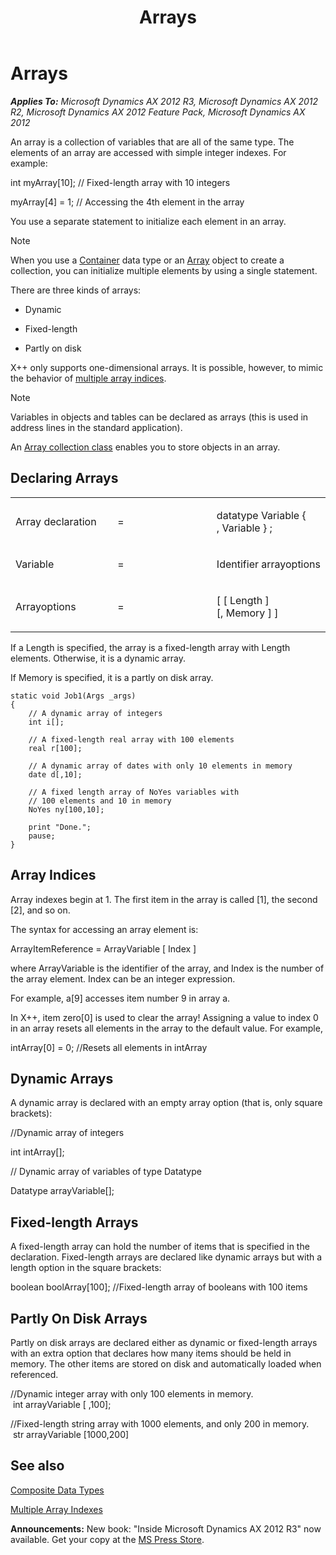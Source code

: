 ﻿---
title: Arrays
TOCTitle: Arrays
ms:assetid: 69c2751b-418f-4683-bd31-f59652412545
ms:mtpsurl: https://msdn.microsoft.com/en-us/library/Aa653716(v=AX.60)
ms:contentKeyID: 35244783
ms.date: 05/18/2015
mtps_version: v=AX.60
---

# Arrays 


_**Applies To:** Microsoft Dynamics AX 2012 R3, Microsoft Dynamics AX 2012 R2, Microsoft Dynamics AX 2012 Feature Pack, Microsoft Dynamics AX 2012_

An array is a collection of variables that are all of the same type. The elements of an array are accessed with simple integer indexes. For example:

int myArray\[10\]; // Fixed-length array with 10 integers

myArray\[4\] = 1; // Accessing the 4th element in the array

You use a separate statement to initialize each element in an array.


> [!NOTE]
> <P>When you use a <A href="containers.md">Container</A> data type or an <A href="https://msdn.microsoft.com/en-us/library/gg802677(v=ax.60)">Array</A> object to create a collection, you can initialize multiple elements by using a single statement.</P>



There are three kinds of arrays:

  - Dynamic

  - Fixed-length

  - Partly on disk

X++ only supports one-dimensional arrays. It is possible, however, to mimic the behavior of [multiple array indices](multiple-array-indexes.md).


> [!NOTE]
> <P>Variables in objects and tables can be declared as arrays (this is used in address lines in the standard application).</P>
> <P>An <A href="collection-classes-in-microsoft-dynamics-ax.md">Array collection class</A> enables you to store objects in an array.</P>



## Declaring Arrays

<table>
<colgroup>
<col style="width: 33%" />
<col style="width: 33%" />
<col style="width: 33%" />
</colgroup>
<tbody>
<tr class="odd">
<td><p>Array declaration</p></td>
<td><p>=</p></td>
<td><p>datatype Variable { , Variable } ;</p></td>
</tr>
<tr class="even">
<td><p>Variable</p></td>
<td><p>=</p></td>
<td><p>Identifier arrayoptions</p></td>
</tr>
<tr class="odd">
<td><p>Arrayoptions</p></td>
<td><p>=</p></td>
<td><p>[ [ Length ] [, Memory ] ]</p></td>
</tr>
</tbody>
</table>


If a Length is specified, the array is a fixed-length array with Length elements. Otherwise, it is a dynamic array.

If Memory is specified, it is a partly on disk array.

    static void Job1(Args _args)
    {
        // A dynamic array of integers
        int i[]; 
     
        // A fixed-length real array with 100 elements
        real r[100]; 
     
        // A dynamic array of dates with only 10 elements in memory
        date d[,10]; 
     
        // A fixed length array of NoYes variables with
        // 100 elements and 10 in memory
        NoYes ny[100,10];
        
        print "Done.";
        pause;
    }

## Array Indices

Array indexes begin at 1. The first item in the array is called \[1\], the second \[2\], and so on.

The syntax for accessing an array element is:

ArrayItemReference = ArrayVariable \[ Index \]

where ArrayVariable is the identifier of the array, and Index is the number of the array element. Index can be an integer expression.

For example, a\[9\] accesses item number 9 in array a.

In X++, item zero\[0\] is used to clear the array\! Assigning a value to index 0 in an array resets all elements in the array to the default value. For example,

intArray\[0\] = 0; //Resets all elements in intArray

## Dynamic Arrays

A dynamic array is declared with an empty array option (that is, only square brackets):

//Dynamic array of integers

int intArray\[\];

// Dynamic array of variables of type Datatype

Datatype arrayVariable\[\];

## Fixed-length Arrays

A fixed-length array can hold the number of items that is specified in the declaration. Fixed-length arrays are declared like dynamic arrays but with a length option in the square brackets:

boolean boolArray\[100\]; //Fixed-length array of booleans with 100 items

## Partly On Disk Arrays

Partly on disk arrays are declared either as dynamic or fixed-length arrays with an extra option that declares how many items should be held in memory. The other items are stored on disk and automatically loaded when referenced.

//Dynamic integer array with only 100 elements in memory.   
 int arrayVariable \[ ,100\];

//Fixed-length string array with 1000 elements, and only 200 in memory.   
 str arrayVariable \[1000,200\]

## See also

[Composite Data Types](composite-data-types.md)

[Multiple Array Indexes](multiple-array-indexes.md)

  
**Announcements:** New book: "Inside Microsoft Dynamics AX 2012 R3" now available. Get your copy at the [MS Press Store](https://www.microsoftpressstore.com/store/inside-microsoft-dynamics-ax-2012-r3-9780735685109).

